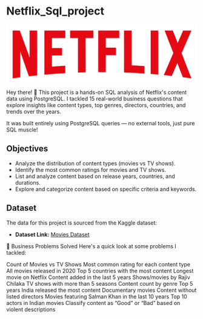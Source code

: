 # Netflix_Sql_project

![Netflix Logo](https://github.com/Adarsh0722/Netflix_Sql_project/blob/main/logo.png)

Hey there! 👋
This project is a hands-on SQL analysis of Netflix's content data using PostgreSQL. I tackled 15 real-world business questions that explore insights like content types, top genres, directors, countries, and trends over the years.

It was built entirely using PostgreSQL queries — no external tools, just pure SQL muscle!

## Objectives

- Analyze the distribution of content types (movies vs TV shows).
- Identify the most common ratings for movies and TV shows.
- List and analyze content based on release years, countries, and durations.
- Explore and categorize content based on specific criteria and keywords.

## Dataset

The data for this project is sourced from the Kaggle dataset:

- **Dataset Link:** [Movies Dataset](https://www.kaggle.com/datasets/shivamb/netflix-shows?resource=download)

🧠 Business Problems Solved
Here's a quick look at some problems I tackled:

Count of Movies vs TV Shows
Most common rating for each content type
All movies released in 2020
Top 5 countries with the most content
Longest movie on Netflix
Content added in the last 5 years
Shows/movies by Rajiv Chilaka
TV shows with more than 5 seasons
Content count by genre
Top 5 years India released the most content
Documentary movies
Content without listed directors
Movies featuring Salman Khan in the last 10 years
Top 10 actors in Indian movies
Classify content as “Good” or “Bad” based on violent descriptions


